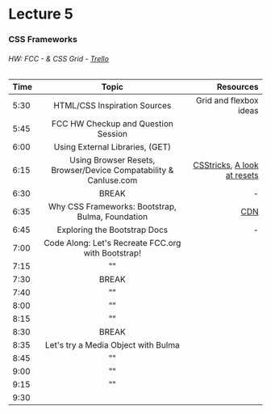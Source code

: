 # Lecture 5
### CSS Frameworks
###### HW: FCC - & CSS Grid - [Trello](https://trello.com/b/kP8TwrOh/mcc-frontend-academy)

| Time     |       Topic                            | Resources   |
| ---------|:-------------:                         | -----:      |
| 5:30     |  HTML/CSS Inspiration Sources          | Grid and flexbox ideas |
| 5:45     |  FCC HW Checkup and Question Session   |             |
| 6:00     |  Using External Libraries, (GET)       |             |
| 6:15     |  Using Browser Resets, Browser/Device Compatability & CanIuse.com     |  [CSStricks](https://css-tricks.com/reboot-resets-reasoning/), [A look at resets](https://bitsofco.de/a-look-at-css-resets-in-2018/)           |
| 6:30     | BREAK                                  |    -        |
| 6:35     |  Why CSS Frameworks: Bootstrap, Bulma, Foundation|   [CDN](https://www.bootstrapcdn.com/)       |
| 6:45     |  Exploring the Bootstrap Docs          |    -        |
| 7:00     |  Code Along: Let's Recreate FCC.org with Bootstrap!                                       |             |
| 7:15     |            ""                            |             |
| 7:30     | BREAK                                  |             |
| 7:40     |          ""                              |             |
| 8:00     |            ""                            |             |
| 8:15     |           ""                             |             |
| 8:30     | BREAK                                  |             |
| 8:35     |   Let's try a Media Object with Bulma  |             |
| 8:45     |            ""                            |             |
| 9:00     |            ""                            |             |
| 9:15     |           ""                             |             |
| 9:30     |                                      |             |